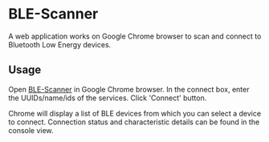 # BLE-Scanner
A web application works on Google Chrome browser to scan and connect to Bluetooth Low Energy devices.

## Usage
Open [BLE-Scanner](https://shyamranny.github.io/BLE-Scanner/) in Google Chrome browser.
In the connect box, enter the UUIDs/name/ids of the services.
Click 'Connect' button.

Chrome will display a list of BLE devices from which you can select a device to connect. Connection status and characteristic details can be found in the console view.
